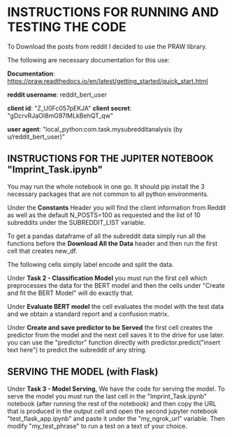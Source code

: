 ﻿# INSTRUCTIONS FOR RUNNING AND TESTING THE CODE

To Download the posts from reddit I decided to use the PRAW library.

The following are necessary documentation for this use:

**Documentation**:
https://praw.readthedocs.io/en/latest/getting_started/quick_start.html

**reddit username**: reddit_bert_user

**client id**: "Z_U0Fc057pEKJA"
**client secret**: "gDcrvRJaOI8mG97lMLkBehQT_qw"

**user agent**: "local_python:com.task.mysubredditanalysis (by u/reddit_bert_user)"


## INSTRUCTIONS FOR THE JUPITER NOTEBOOK "Imprint_Task.ipynb"

You may run the whole notebook in one go. It should pip install the 3 necessary packages that are not common to all python environments. 

Under the **Constants** Header you will find the client information from Reddit as well as the default N_POSTS=100 as requested and the list of 10 subreddits under the SUBREDDIT_LIST variable.

To get a pandas dataframe of all the subreddit data simply run all the functions before the **Download All the Data** header and then run the first cell that creates new_df.

The following cells simply label encode and split the data.

Under **Task 2 - Classification Model** you must run the first cell which preprocesses the data for the BERT model and then the cells under "Create and fit the BERT Model" will do exactly that.

Under **Evaluate BERT model** the cell evaluates the model with the test data and we obtain a standard report and a confusion matrix.

Under **Create and save predictor to be Served** the first cell creates the predictor from the model and the next cell saves it to the drive for use later.
you can use the "predictor" function directly with predictor.predict("insert text here") to predict the subreddit of any string.


## SERVING THE MODEL (with Flask)

Under **Task 3 - Model Serving**, We have the code for serving the model. To serve the model you must run the last cell in the "Imprint_Task.ipynb" notebook (after running the rest of the notebook) and then copy the URL that is produced in the output cell and open the second jupyter notebook "test_flask_app.ipynb" and paste it under the "my_ngrok_url" variable. Then modify "my_test_phrase" to run a test on a text of your choice.



